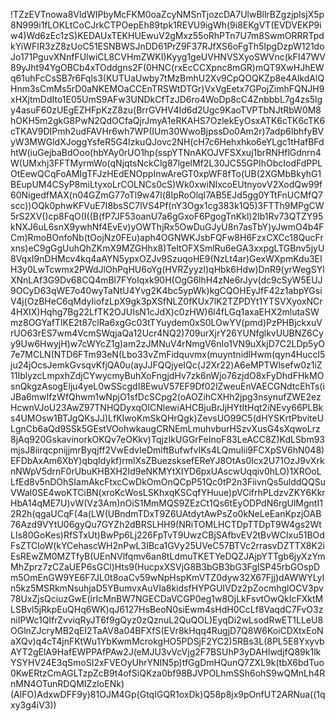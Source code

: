 !TZzEVTnowa8VldWIPbyMcFKM0oaZcyNMSnTjozcDA7UlwBllrBZgzjpIsjX5p8N999i1fLOKLtCoCJrkCTPOepEh89tpk1REVU9igWh(9i8EKgVT(EVDVEKP9iw4)Wd6zEc1zS)KEDAUxTEKHUEwuV2gMxz55oRhPTn7U7m8SwmORRRTpdkYiWFIR3zZ8zUoC51ESNBWSJnDD61PrZ9F37RJfXS6oFgTh5IpgDzpW121doJo171PguvXNnfFUlwiCL8CVHmZWKI)Kyyg1geUVHNVSXyoSWVnc(kFI47WV89yJht94YgOBCb4xTOddgns2F(0HNC(rxEcCCXpnc8mGR)mQT9XwHJhEWq61uhFcCsSB7r6Fqls3(KUTUaUwby7tMzBmhU2Xv9CpQOQKZp8e4AlkdAlQHnm3sCmMs5rD0aNKEMOaCCEnTRSWtDTGr)VxVgEetx7GPojZimhFQNJH9xHXjtmDdIto1E05UmS9AFw3UNDkCfTzJD6ro4WoDp8cC4ZnbbbL7g4zs5lgy4asuF60zUEgEZHFpKzZ8zu(BrrGVHV4Id6d2Ugc9KaoTVPTbNJtRbW0M8hOKH5m2gkG8PwN2QdOCfaQjrJmyA1eRKAHS7OzlekEyOsxATK6cTK6cTK6cTKAV9DIPmh2udFAVHr6wh7WP(IUm30WwoBjpssDo0Am2r)7adp6IbhfyBVyW3MWGldXJoggYsfeR5G4IzkuQJovc2NH(cH7c6Hehxhko6eYLgc1tHafBFdhtW(iuGejbaBdOoo(hbYAy0rUO1hp(sspYTNnAKOJVFSXxuj1brRNHflGdnrn4W(UMxhj3FFTMyrmWo(qNjqtsNckClg87lgelMf2L30JC55GPIhObcIodFdPPLOtEewQCqFoAMIgTFJzHEdENOppInwAreGT0xpWF8fTo(UB(2XGMbBkyhG1BEupUM4CSyP8miLtyxoLrCOLNCs0cS)Wk0xwiNIxcoEUtnyovV2XodQw99f60NigedfMAX(n04GZmG77oTl9w47l(8IpRoOlqI7AB5EJd5gg0YTtFnUCMfQ7scc))OQk0phwKFVuE7I8bsSC7lVS4Pf(nY3Ogx1cg383k1Q5)3FTTh9MPgCW5rS2XV()cp8FqO(I((B(fP7JF53oanU7a6gGxoF6PgogTnKkl)2Ib1Rv73QTZY95kNXJ6uL6snX9ywhNf4EvEv)yOWThjRx5OwDuGJyU8n7asTbY)yJwmO4b4FCm)RmoBOnfoNb(tOojNz0FEu)aph4OGNWKJsbFQFw8H6FzxCXCc18QucFrxns)eC9gGgUuhQhZKmX9MZGHhx8)TeltOFXSmlRu6eGA3xxpgLTGBnv5jyU8VqxI9nDHMcv4kq4aAYN5ypxOZJv9SzuqoHE9(NzLt4ar)GexWXpmKdu3EIH3y0LwTcwmx2PWdJlOhPqHU6oYg(HVRZyyzl)qHbk6Hdw)DnR9(yrWegSYlXNnLAf3G9Dv68CQ4mBl7FYoIqxk90H(OgG6lhH4zNe6rJyv(dc9cSyW5EUJ9OCyD63qWE7o40wyTaNtU4Yvg2K4bc5ypWk)kgCQOHEyJfF42z1abpYGsiV4j(OzBHeC6qMdyIiofzLpX9gk3pXSfNLZ0fKUx7lK2TZPDYt1YTSVXyoxNCr4HXIX)Hqhg7Bg22LfTK2OJUIsN1cJdX)c0zHW)6l4fLGq1axaEHX2mlutaSWmz8OGYafTlKE2t87clRa6xgGc03tTYuydem0xS0LOwYV(pmd)PzPHBjckxuVrUO63rES7wm4VcmSWqjaQa12Ucr4NQ2)709urXjrY26YUNfglkvUUBNZ6Cyy9Uw6HwyjH)w7cWYcZ1g)am2zJMNuV4rNmgV6nIo1VN9uXkjD7C2LDp5yO7e7MCLN(NTD6FTm93eN(Lbo33vZmFidquvmx(muyntnidlHwm(qyn4Huccl5ju24jOcsJemkGvsqvKfjQA0u(ayJJFQQjyeIQc(J2Xr22)A6eMPTWlsefw0z1iZ11IblyzcLmpxhZdjCYwycmyBuhXoFngjdHv7zk6nWjo76zjdO8xFyDhdFHkMOsnQkgzAsogElju4yeL0wSScgdI8EwuV57EF9Df02lZweuEnVAECGNdtcEhTs(iJBa6mwIfzWfQhwm1wNpjO1sfDcSCpg2(oAOZihCXHh2jpg3nsynufZWE2ezHcwnVJoU23AwZ97TNHQDyxqOlCNlewiAHCBjuBrJjHYtItHqt2iNEvy66PLBks4UMOsw1BTJgQKsJJ)LfKIwoKmSkQHrQgk)ZevsUO99C5(dHYSKrtPbviteULgnCb6aQd9SSk5GEstVOohwkaugCRNEmLmuhvburHSzvXusG4sXqwoLrz8jAq920GskavinorkOKQv7eOKkv)TqjzIkUGGrFeInoF83LeACC8Z)KdLSbm93mjsJ8iirqcpnijjmrByqjff2VwEdvIeDmlftBufwfvIKs4LQmuIii9FCXpSV6hN048)EFDbAxAm6XbY)qbqIdykf)rmlXsZBuezsksefEReYJ8OtAs0Icx2U71OzJ9vXrknNWpV5drnF0rUbuKHBXH2Id9eNKMYtXIYD6pxUAscwUqqiv0hLO)1XROoLLfEd8v5nDOhSIamAkcFtxcCwDkOmOnQCpP51Qc0tP2n3FiivnQs5ulddQQSuVWaI0SE4woKTCiBN(xroKcWosLSKhxqKSCqfYHuue)pVCifrhPLdzvZKY6KkrHbA14qME7U)vW(Vz3Am)nOiS1MmMQS9ZEzCt1Qs6tEyODPdN6rgUlMgntI12R2h(qgaUCqF(4a(LW(UBndmTDxT9Z6UAtdytAwPsZo0kNeLeEanKpzjOAB76Azd9VYtU06gyQu7GYZh2dBRSLHH9(NRiTOMLHCTDpTTDpT9W4gs2WtLIs80GoKes)RfSTxUt)BwPp6Lj226FpTvT9UwzCBjSAfbvEV2tBvWClxu51BOdFsZTCloW(kYCehascWH2nPwL3IBca1GVy25UVeC57BTVc2rrasvDZTTX8K2iEsREwZM0MZTfyB(UEnNVlfqmv6an8tLdmuTKETYeDQZJAjpYTTgb6jyXzYmMhZprz7zCZaUEP6sGCl)Hts9(HucpxXSVjG8B3bGB3bG3FgISP45rbGOspDm5OmEnGW9YE6F7JL0t8oaCv59wNpHspKmVTZ0dyw32X67Fjj)dAWWYLyln5kz5MSRkmNsuhjaD5YBumvxAuVIa8kidsfHYPGUIVDz2pZocmhglOCV3pv78UxZjsQciuzGwE(irIcMnBW7NGECDaVCGP0eg1w8OjLkFsvtOwQkIcFXktMLSBvl5jRkpEuQHq6WK)qJ6127HsBeoN0siEwm4sHdH0CcLf8VaqdC7FvO3zniIPWc1QIfrZvviqRyJT6f9gQyz0zQznuL2QuQOL)EyqDi2wLsodRwET1LLeU8OGlnZJcryMB2qEI2TaAV8a04BFXfS(EVr8kHqq4RugjD7Q8W6KoiCDXtxEoNaXQv)q4cT4jnFKtWu1YbKwmMcrokgHO5PDSjF2YC2)5RBs3L(8PL5E8YxyvbAYT2gElA9HafEWPPAfPAw2J(eMJU3vVcVjg2F7BSUhP3yDAHlwdjfQ89k1lkYSYHV24E3qSmoSI2xFVEOyUhrYNIN5p)tfGgDmHQunQ7ZXL9k(tbX6bdTuo0KwERtzCmAGLTzpZcB9t4ofSiQKza0bf98BJVPOLhmSSh6ohS9wQMnLh4RnMN4OTunRDQMIZzIoENk)(AlFO)AdxwDFF9y)81OJM4Gp(GtqIGQR1oxDk)Q58p8jx9pOnfUT2ARNua((1qxy3g4iV3))
